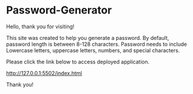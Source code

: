 # Password-Generator

Hello, thank you for visiting!

This site was created to help you generate a password.
By default, password length is between 8-128 characters. 
Password needs to include Lowercase letters, uppercase letters, numbers, and special characters. 

Please click the link below to access deployed application.

http://127.0.0.1:5502/index.html 


Thank you!